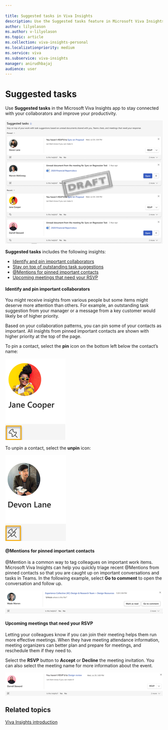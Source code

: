 ```yaml
---

title: Suggested tasks in Viva Insights
description: Use the Suggested tasks feature in Microsoft Viva Insights
author: lilyolason
ms.author: v-lilyolason
ms.topic: article
ms.collection: viva-insights-personal
ms.localizationpriority: medium 
ms.service: viva
ms.subservice: viva-insights
manager: anirudhbajaj
audience: user
---
```


# Suggested tasks

Use **Suggested tasks** in the Microsoft Viva Insights app to stay connected with your collaborators and improve your productivity.

<!--need a screenshot that doesn't have unread docs content-->

![Screenshot that shows the Suggested tasks page.](images/suggested-tasks.png)

**Suggested tasks** includes the following insights:

* [Identify and pin important collaborators](#identify-and-pin-important-collaborators)  
* [Stay on top of outstanding task suggestions](#stay-on-top-of-outstanding-task-suggestions) 
* [@Mentions for pinned important contacts](#-for-pinned-important-contacts) 
* [Upcoming meetings that need your RSVP](#upcoming-meetings-that-need-your-rsvp) 
 
#### Identify and pin important collaborators  

You might receive insights from various people but some items might deserve more attention than others. For example, an outstanding task suggestion from your manager or a message from a key customer would likely be of higher priority.  

Based on your collaboration patterns, you can pin some of your contacts as important. All insights from pinned important contacts are shown with higher priority at the top of the page.  

To pin a contact, select the **pin** icon on the bottom left below the contact’s name: 
   
   ![Screenshot that shows pinning a contact.](Images/suggested-tasks-pin.png)

To unpin a contact, select the **unpin** icon: 
   
   ![Screenshot that shows unpinning a contact.](Images/suggested-tasks-unpin.png)

#### @Mentions for pinned important contacts 


@Mention is a common way to tag colleagues on important work items. Microsoft Viva Insights can help you quickly triage recent @Mentions from pinned contacts so that you are caught up on important conversations and tasks in Teams. In the following example, select **Go to comment** to open the conversation and follow up. 
   
   ![Screenshot that shows task about Sync on virtual commute research.](Images/suggested-tasks-@mention.png)

#### Upcoming meetings that need your RSVP 

Letting your colleagues know if you can join their meeting helps them run more effective meetings. When they have meeting attendance information, meeting organizers can better plan and prepare for meetings, and reschedule them if they need to. 

Select the **RSVP** button to **Accept** or **Decline** the meeting invitation. You can also select the meeting name for more information about the event.
   
   ![Screenshot that shows notification that you haven't RSVP'd.](Images/suggested-tasks-rsvp.png)

## Related topics

[Viva Insights introduction](viva-teams-app.md)
 